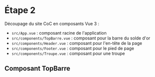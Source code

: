 # Étape 2
Découpage du site CoC en composants Vue 3 :
* `src/App.vue` : composant racine de l'application
* `src/components/TopBarre.vue` : composant pour la barre du solde d'or
* `src/components/Header.vue` : composant pour l'en-tête de la page
* `src/components/Footer.vue` : composant pour le pied de page
* `src/components/Troupe.vue` : composant pour une troupe

## Composant TopBarre

